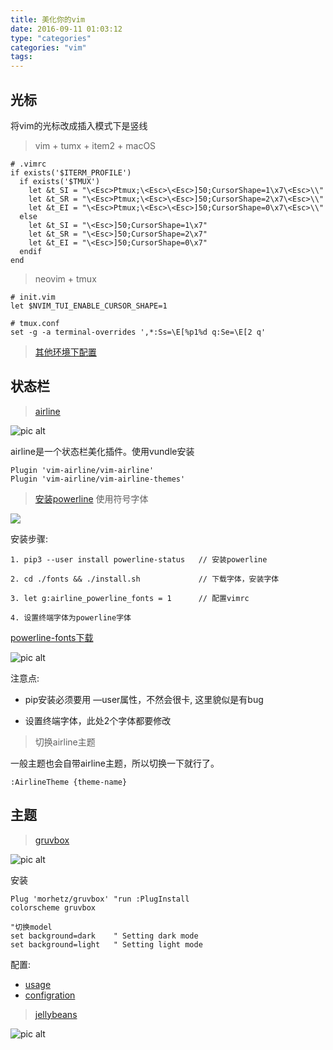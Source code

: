 ```yaml
---
title: 美化你的vim
date: 2016-09-11 01:03:12
type: "categories"
categories: "vim"
tags:
---
```



## 光标

将vim的光标改成插入模式下是竖线

> vim + tumx + item2 + macOS

```
# .vimrc
if exists('$ITERM_PROFILE')
  if exists('$TMUX') 
    let &t_SI = "\<Esc>Ptmux;\<Esc>\<Esc>]50;CursorShape=1\x7\<Esc>\\"
    let &t_SR = "\<Esc>Ptmux;\<Esc>\<Esc>]50;CursorShape=2\x7\<Esc>\\"
    let &t_EI = "\<Esc>Ptmux;\<Esc>\<Esc>]50;CursorShape=0\x7\<Esc>\\"
  else
    let &t_SI = "\<Esc>]50;CursorShape=1\x7"
    let &t_SR = "\<Esc>]50;CursorShape=2\x7"
    let &t_EI = "\<Esc>]50;CursorShape=0\x7"
  endif
end
```

> neovim + tmux 

```
# init.vim
let $NVIM_TUI_ENABLE_CURSOR_SHAPE=1

# tmux.conf
set -g -a terminal-overrides ',*:Ss=\E[%p1%d q:Se=\E[2 q'

```

> [其他环境下配置](http://vim.wikia.com/wiki/Change_cursor_shape_in_different_modes)

## 状态栏

> [airline](https://github.com/vim-airline/vim-airline)

![pic alt](http://o99eh3ii0.bkt.clouddn.com//16-9-11/88702776.jpg)

airline是一个状态栏美化插件。使用vundle安装

```
Plugin 'vim-airline/vim-airline'
Plugin 'vim-airline/vim-airline-themes'
```

> [安装powerline](https://powerline.readthedocs.io/en/latest/installation.html#pip-installation) 使用符号字体

![](http://o99eh3ii0.bkt.clouddn.com//16-9-11/63571441.jpg)

安装步骤:

```
1. pip3 --user install powerline-status   // 安装powerline

2. cd ./fonts && ./install.sh             // 下载字体，安装字体

3. let g:airline_powerline_fonts = 1      // 配置vimrc

4. 设置终端字体为powerline字体
```

[powerline-fonts下载](https://github.com/powerline/fonts)

![pic alt](http://o99eh3ii0.bkt.clouddn.com//16-9-11/37487394.jpg)

注意点:

* pip安装必须要用 —user属性，不然会很卡, 这里貌似是有bug

* 设置终端字体，此处2个字体都要修改

> 切换airline主题

一般主题也会自带airline主题，所以切换一下就行了。

```
:AirlineTheme {theme-name}
```


## 主题

> [gruvbox](https://github.com/morhetz/gruvbox)

![pic alt](http://o99eh3ii0.bkt.clouddn.com//16-9-11/49414541.jpg)

安装

```vimL
Plug 'morhetz/gruvbox' "run :PlugInstall
colorscheme gruvbox

"切换model
set background=dark    " Setting dark mode
set background=light   " Setting light mode
```

配置:
* [usage](https://github.com/morhetz/gruvbox/wiki/Usage)
* [configration](https://github.com/morhetz/gruvbox/wiki/Usage)


> [jellybeans](https://github.com/nanotech/jellybeans.vim)

![pic alt](http://o99eh3ii0.bkt.clouddn.com//16-9-11/40179806.jpg)


